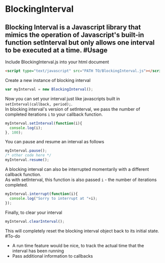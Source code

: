 # BlockingInterval
Blocking Interval is a Javascript library that mimics the operation of Javascript's built-in function setInterval but only allows one interval to be executed at a time.
#Usage
---
Include BlockingInterval.js into your html document
```html
<script type="text/javascript" src="PATH TO/BlockingInterval.js"></script>
```

Create a new instance of blocking interval
```javascript
var myInterval = new BlockingInterval();
```

Now you can set your interval just like javascripts built in `setInterval(callback, period);`.  
In blocking interval's version of setInterval, we pass the number of completed iterations `i` to your callback function. 
```javascript
myInterval.setInterval(function(i){
  console.log(i);
}, 100);
```
You can pause and resume an interval as follows
```javascript
myInterval.pause();
/* other code here */
myInterval.resume();
```
A blocking interval can also be interrupted momentarily with a different callback function.  
As with setInterval, this function is also passed `i` - the number of iterations completed.
```javascript
myInterval.interrupt(function(i){
  console.log("Sorry to interrupt at "+i);
});
```
Finally, to clear your interval
```javascript
myInterval.clearInterval();
```
This will completely reset the blocking interval object back to its initial state.
#To-do
 - A run time feature would be nice, to track the actual time that the interval has been running
 - Pass additional information to callbacks

